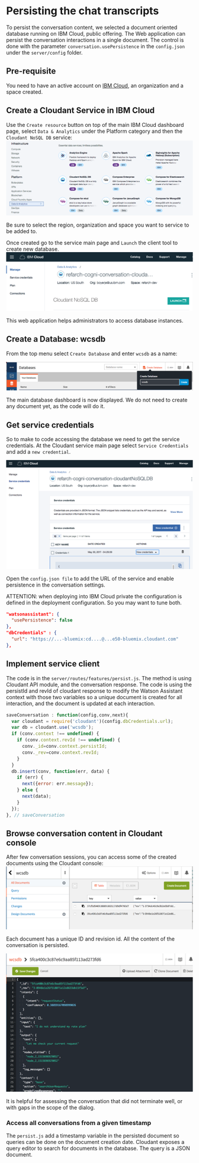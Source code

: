 # Persisting the chat transcripts

To persist the conversation content, we selected a document oriented database running on IBM Cloud, public offering. The Web application can persist the conversation interactions in a single document. The control is done with the parameter `conversation.usePersistence` in the `config.json` under the `server/config` folder.

## Pre-requisite

You need to have an active account on [IBM Cloud](https://console.bluemix.net/dashboard/apps/), an organization and a space created.

## Create a Cloudant Service in IBM Cloud  

Use the `Create resource` button on top of the main IBM Cloud dashboard page, select `Data & Analytics` under the Platform category and then the `Cloudant NoSQL DB` service:  
![](./cloudant-db.png)

Be sure to select the region, organization and space you want to service to be added to.

Once created go to the service main page and `Launch` the client tool to create new database.
![](./cloudant-main.png)

This web application helps administrators to access database instances.

## Create a Database: wcsdb

From the top menu select `Create Database` and enter `wcsdb` as a name:   

![](cloudant-create-db.png)

The main database dashboard is now displayed. We do not need to create any document yet, as the code will do it.

## Get service credentials

So to make to code accessing the database we need to get the service credentials. At the Cloudant service main page select `Service Credentials` and add a `new credential`.

![](cloudant-serv-cred.png)

Open the `config.json file` to add the URL of the service and enable persistence in the conversation settings.

ATTENTION: when deploying into IBM Cloud private the configuration is defined in the deployment configuration. So you may want to tune both.

```json
"watsonassistant": {
  "usePersistence": false
},
"dbCredentials" : {
  "url": "https://...-bluemix:cd....@...e50-bluemix.cloudant.com"
},
```

## Implement service client

The code is in the `server/routes/features/persist.js`. The method is using Cloudant API module, and the conversation response. The code is using the persistId and revId of cloudant response to modify the Watson Assistant context with those two variables so a unique document is created for all interaction, and the document is updated at each interaction.
```javascript
saveConversation : function(config,conv,next){
  var cloudant = require('cloudant')(config.dbCredentials.url);
  var db = cloudant.use('wcsdb');
  if (conv.context !== undefined) {
    if (conv.context.revId !== undefined) {
      conv._id=conv.context.persistId;
      conv._rev=conv.context.revId;
    }
  }
  db.insert(conv, function(err, data) {
    if (err) {
      next({error: err.message});
    } else {
      next(data);
    }
  });
}, // saveConversation
```

## Browse conversation content in Cloudant console

After few conversation sessions, you can access some of the created documents using the Cloudant console:   
![](wcsdb-docs.png)  

Each document has a unique ID and revision id. All the content of the conversation is persisted.

![](conv-view.png)  

It is helpful for assessing the conversation that did not terminate well, or with gaps in the scope of the dialog.

### Access all conversations from a given timestamp

The `persist.js` add a timestamp variable in the persisted document so queries can be done on the document creation date. Cloudant exposes a query editor to search for documents in the database. The query is a JSON document.
